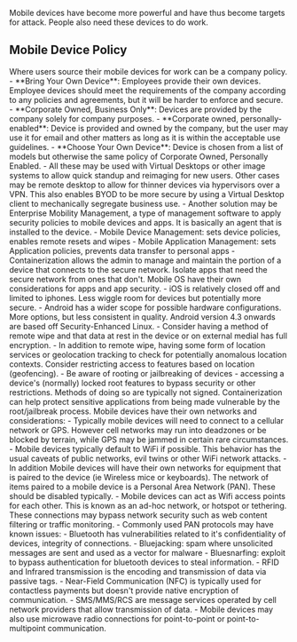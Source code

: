 Mobile devices have become more powerful and have thus become targets for attack. People also need these devices to do work.
<h2>Mobile Device Policy</h2>
Where users source their mobile devices for work can be a company policy.
- **Bring Your Own Device**: Employees provide their own devices. Employee devices should meet the requirements of the company according to any policies and agreements, but it will be harder to enforce and secure.
- **Corporate Owned, Business Only**: Devices are provided by the company solely for company purposes.
- **Corporate owned, personally-enabled**: Device is provided and owned by the company, but the user may use it for email and other matters as long as it is within the acceptable use guidelines.
- **Choose Your Own Device**: Device is chosen from a list of models but otherwise the same policy of Corporate Owned, Personally Enabled.
- All these may be used with Virtual Desktops or other image systems to allow quick standup and reimaging for new users. Other cases may be remote desktop to allow for thinner devices via hypervisors over a VPN. This also enables BYOD to be more secure by using a Virtual Desktop client to mechanically segregate business use.
- Another solution may be Enterprise Mobility Management, a type of management software to apply security policies to mobile devices and apps. It is basically an agent that is installed to the device.
	- Mobile Device Management: sets device policies, enables remote resets and wipes
	- Mobile Application Management: sets Application policies, prevents data transfer to personal apps
	- Containerization allows the admin to manage and maintain the portion of a device that connects to the secure network. Isolate apps that need the secure network from ones that don't.
Mobile OS have their own considerations for apps and app security.
- iOS is relatively closed off and limited to iphones. Less wiggle room for devices but potentially more secure.
- Android has a wider scope for possible hardware configurations. More options, but less consistent in quality. Android version 4.3 onwards are based off Security-Enhanced Linux.
- Consider having a method of remote wipe and that data at rest in the device or on external medial has full encryption.
	- In addition to remote wipe, having some form of location services or geolocation tracking to check for potentially anomalous location contexts. Consider restricting access to features based on location (geofencing).
- Be aware of rooting or jailbreaking of devices - accessing a device's (normally) locked root features to bypass security or other restrictions. Methods of doing so are typically not signed. Containerization can help protect sensitive applications from being made vulnerable by the root/jailbreak process.
Mobile devices have their own networks and considerations:
- Typically mobile devices will need to connect to a cellular network or GPS. However cell networks may run into deadzones or be blocked by terrain, while GPS may be jammed in certain rare circumstances.
- Mobile devices typically default to WiFi if possible. This behavior has the usual caveats of public networks, evil twins or other WiFi network attacks.
	- In addition Mobile devices will have their own networks for equipment that is paired to the device (ie Wireless mice or keyboards). The network of items paired to a mobile device is a Personal Area Network (PAN). These should be disabled typically.
	- Mobile devices can act as Wifi access points for each other. This is known as an ad-hoc network, or hotspot or tethering. These connections may bypass network security such as web content filtering or traffic monitoring.
	- Commonly used PAN protocols may have known issues:
		- Bluetooth has vulnerabilities related to it's confidentiality of devices, integrity of connections. 
		- Bluejacking: spam where unsolicited messages are sent and used as a vector for malware
		- Bluesnarfing: exploit to bypass authentication for bluetooth devices to steal information.
-  RFID and Infrared transmission is the encoding and transmission of data via passive tags.
- Near-Field Communication (NFC) is typically used for contactless payments but doesn't provide native encryption of communication.
- SMS/MMS/RCS are message services operated by cell network providers that allow transmission of data.
- Mobile devices may also use microwave radio connections for point-to-point or point-to-multipoint communication.
